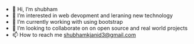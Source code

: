 - 👋 Hi, I’m shubham
- 👀 I’m interested in web devopment and leraning new technology
- 🌱 I’m currently working with using bootstrap
- 💞️ I’m looking to collaborate on on open source and real world projects
- 📫 How to reach me shubhamkjanid3@gmail.com

<!---
shubhamjangid546/shubhamjangid546 is a ✨ special ✨ repository because its `README.md` (this file) appears on your GitHub profile.
You can click the Preview link to take a look at your changes.
--->
